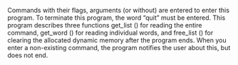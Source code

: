 Commands with their flags, arguments (or without) are entered to enter this program.
To terminate this program, the word “quit” must be entered.
This program describes three functions get_list () for reading the entire command, get_word () for reading individual words, and free_list () for clearing the allocated dynamic memory after the program ends.
When you enter a non-existing command, the program notifies the user about this, but does not end.
